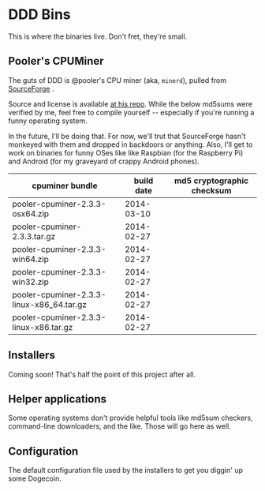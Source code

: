 # DDD Bins

This is where the binaries live. Don't fret, they're small.

## Pooler's CPUMiner

The guts of DDD is @pooler's CPU miner (aka, `minerd`), pulled from
[SourceForge](http://sourceforge.net/projects/cpuminer/files/) .

Source and license is available [at his repo](github.com/pooler/cpuminer). While the below md5sums were verified
by me, feel free to compile yourself -- especially if you're running a funny operating system.

In the future, I'll be doing that. For now, we'll trut that SourceForge hasn't monkeyed with them and dropped
in backdoors or anything. Also, I'll get to work on binaries for funny OSes like like Raspbian (for the
Raspberry Pi) and Android (for my graveyard of crappy Android phones).

cpuminer bundle                            | build date | md5 cryptographic checksum
-------------------------------------------|------------|---------------------------------- 
pooler-cpuminer-2.3.3-osx64.zip            | 2014-03-10 |
pooler-cpuminer-2.3.3.tar.gz               | 2014-02-27 |
pooler-cpuminer-2.3.3-win64.zip            | 2014-02-27 |
pooler-cpuminer-2.3.3-win32.zip            | 2014-02-27 |
pooler-cpuminer-2.3.3-linux-x86_64.tar.gz  | 2014-02-27 |
pooler-cpuminer-2.3.3-linux-x86.tar.gz     | 2014-02-27 |

## Installers

Coming soon! That's half the point of this project after all.

## Helper applications

Some operating systems don't provide helpful tools like md5sum checkers, command-line downloaders, and the like.
Those will go here as well.

## Configuration

The default configuration file used by the installers to get you diggin' up some Dogecoin.
